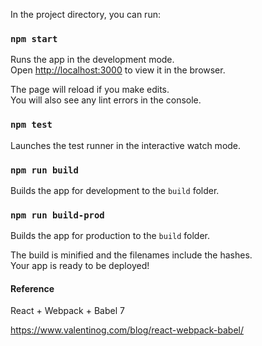 
In the project directory, you can run:

### `npm start`

Runs the app in the development mode.<br>
Open [http://localhost:3000](http://localhost:3000) to view it in the browser.

The page will reload if you make edits.<br>
You will also see any lint errors in the console.

### `npm test`

Launches the test runner in the interactive watch mode.<br>


### `npm run build`
Builds the app for development to the `build` folder.<br>

### `npm run build-prod`

Builds the app for production to the `build` folder.<br>

The build is minified and the filenames include the hashes.<br>
Your app is ready to be deployed!

#### Reference 
React + Webpack + Babel 7

https://www.valentinog.com/blog/react-webpack-babel/ 